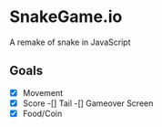 # SnakeGame.io
A remake of snake in JavaScript
## Goals
-[x] Movement
-[x] Score
-[] Tail
-[] Gameover Screen
-[x] Food/Coin
